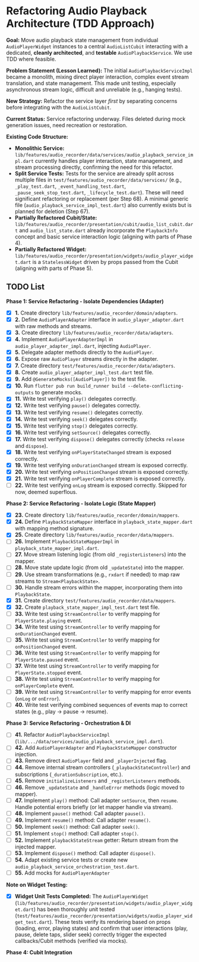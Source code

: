 # Refactoring Audio Playback Architecture (TDD Approach)

**Goal:** Move audio playback state management from individual `AudioPlayerWidget` instances to a central `AudioListCubit` interacting with a dedicated, **cleanly architected**, and **testable** `AudioPlaybackService`. We use TDD where feasible.

**Problem Statement (Lesson Learned):** The initial `AudioPlaybackServiceImpl` became a monolith, mixing direct player interaction, complex event stream translation, and state management. This made unit testing, especially asynchronous stream logic, difficult and unreliable (e.g., hanging tests).

**New Strategy:** Refactor the service layer *first* by separating concerns before integrating with the `AudioListCubit`.

**Current Status:** Service refactoring underway. Files deleted during mock generation issues, need recreation or restoration.

**Existing Code Structure:**

*   **Monolithic Service:** `lib/features/audio_recorder/data/services/audio_playback_service_impl.dart` currently handles player interaction, state management, and stream processing directly, confirming the need for this refactor.
*   **Split Service Tests:** Tests for the service are already split across multiple files in `test/features/audio_recorder/data/services/` (e.g., `_play_test.dart`, `_event_handling_test.dart`, `_pause_seek_stop_test.dart`, `_lifecycle_test.dart`). These will need significant refactoring or replacement (per Step 68). A minimal generic file (`audio_playback_service_impl_test.dart`) also currently exists but is planned for deletion (Step 67).
*   **Partially Refactored Cubit/State:** `lib/features/audio_recorder/presentation/cubit/audio_list_cubit.dart` and `audio_list_state.dart` already incorporate the `PlaybackInfo` concept and basic service interaction logic (aligning with parts of Phase 4).
*   **Partially Refactored Widget:** `lib/features/audio_recorder/presentation/widgets/audio_player_widget.dart` is a `StatelessWidget` driven by props passed from the Cubit (aligning with parts of Phase 5).

## TODO List

**Phase 1: Service Refactoring - Isolate Dependencies (Adapter)**

*   [x] **1.** Create directory `lib/features/audio_recorder/domain/adapters`.
*   [x] **2.** Define `AudioPlayerAdapter` interface in `audio_player_adapter.dart` with raw methods and streams.
*   [x] **3.** Create directory `lib/features/audio_recorder/data/adapters`.
*   [x] **4.** Implement `AudioPlayerAdapterImpl` in `audio_player_adapter_impl.dart`, injecting `AudioPlayer`.
*   [x] **5.** Delegate adapter methods directly to the `AudioPlayer`.
*   [x] **6.** Expose raw `AudioPlayer` streams directly in the adapter.
*   [x] **7.** Create directory `test/features/audio_recorder/data/adapters`.
*   [x] **8.** Create `audio_player_adapter_impl_test.dart` test file.
*   [x] **9.** Add `@GenerateMocks([AudioPlayer])` to the test file.
*   [x] **10.** Run `flutter pub run build_runner build --delete-conflicting-outputs` to generate mocks.
*   [x] **11.** Write test verifying `play()` delegates correctly.
*   [x] **12.** Write test verifying `pause()` delegates correctly.
*   [x] **13.** Write test verifying `resume()` delegates correctly.
*   [x] **14.** Write test verifying `seek()` delegates correctly.
*   [x] **15.** Write test verifying `stop()` delegates correctly.
*   [x] **16.** Write test verifying `setSource()` delegates correctly.
*   [x] **17.** Write test verifying `dispose()` delegates correctly (checks `release` and `dispose`).
*   [x] **18.** Write test verifying `onPlayerStateChanged` stream is exposed correctly.
*   [x] **19.** Write test verifying `onDurationChanged` stream is exposed correctly.
*   [x] **20.** Write test verifying `onPositionChanged` stream is exposed correctly.
*   [x] **21.** Write test verifying `onPlayerComplete` stream is exposed correctly.
*   [ ] **22.** Write test verifying `onLog` stream is exposed correctly. Skipped for now, deemed superflous.

**Phase 2: Service Refactoring - Isolate Logic (State Mapper)**

*   [x] **23.** Create directory `lib/features/audio_recorder/domain/mappers`.
*   [x] **24.** Define `PlaybackStateMapper` interface in `playback_state_mapper.dart` with mapping method signature.
*   [x] **25.** Create directory `lib/features/audio_recorder/data/mappers`.
*   [ ] **26.** Implement `PlaybackStateMapperImpl` in `playback_state_mapper_impl.dart`.
*   [ ] **27.** Move stream listening logic (from old `_registerListeners`) into the mapper.
*   [ ] **28.** Move state update logic (from old `_updateState`) into the mapper.
*   [ ] **29.** Use stream transformations (e.g., `rxdart` if needed) to map raw streams to `Stream<PlaybackState>`.
*   [ ] **30.** Handle stream errors within the mapper, incorporating them into `PlaybackState`.
*   [x] **31.** Create directory `test/features/audio_recorder/data/mappers`.
*   [x] **32.** Create `playback_state_mapper_impl_test.dart` test file.
*   [ ] **33.** Write test using `StreamController` to verify mapping for `PlayerState.playing` event.
*   [ ] **34.** Write test using `StreamController` to verify mapping for `onDurationChanged` event.
*   [ ] **35.** Write test using `StreamController` to verify mapping for `onPositionChanged` event.
*   [ ] **36.** Write test using `StreamController` to verify mapping for `PlayerState.paused` event.
*   [ ] **37.** Write test using `StreamController` to verify mapping for `PlayerState.stopped` event.
*   [ ] **38.** Write test using `StreamController` to verify mapping for `onPlayerComplete` event.
*   [ ] **39.** Write test using `StreamController` to verify mapping for error events (`onLog` or `onError`).
*   [ ] **40.** Write test verifying combined sequences of events map to correct states (e.g., play -> pause -> resume).

**Phase 3: Service Refactoring - Orchestration & DI**

*   [ ] **41.** Refactor `AudioPlaybackServiceImpl` (`lib/.../data/services/audio_playback_service_impl.dart`).
*   [ ] **42.** Add `AudioPlayerAdapter` and `PlaybackStateMapper` constructor injection.
*   [ ] **43.** Remove direct `AudioPlayer` field and `_playerInjected` flag.
*   [ ] **44.** Remove internal stream controllers (`_playbackStateController`) and subscriptions (`_durationSubscription`, etc.).
*   [ ] **45.** Remove `initializeListeners` and `_registerListeners` methods.
*   [ ] **46.** Remove `_updateState` and `_handleError` methods (logic moved to mapper).
*   [ ] **47.** Implement `play()` method: Call adapter `setSource`, then `resume`. Handle potential errors briefly (or let mapper handle via stream).
*   [ ] **48.** Implement `pause()` method: Call adapter `pause()`.
*   [ ] **49.** Implement `resume()` method: Call adapter `resume()`.
*   [ ] **50.** Implement `seek()` method: Call adapter `seek()`.
*   [ ] **51.** Implement `stop()` method: Call adapter `stop()`.
*   [ ] **52.** Implement `playbackStateStream` getter: Return stream from the injected mapper.
*   [ ] **53.** Implement `dispose()` method: Call adapter `dispose()`.
*   [ ] **54.** Adapt existing service tests or create new `audio_playback_service_orchestration_test.dart`.
*   [ ] **55.** Add mocks for `AudioPlayerAdapter`

**Note on Widget Testing:**

*   [x] **Widget Unit Tests Completed:** The `AudioPlayerWidget` (`lib/features/audio_recorder/presentation/widgets/audio_player_widget.dart`) has been thoroughly unit tested (`test/features/audio_recorder/presentation/widgets/audio_player_widget_test.dart`). These tests verify its rendering based on props (loading, error, playing states) and confirm that user interactions (play, pause, delete taps, slider seek) correctly trigger the expected callbacks/Cubit methods (verified via mocks).

**Phase 4: Cubit Integration**